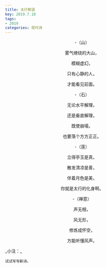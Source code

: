 ```yaml
---
title: 太行絮语
key: 2019.7.18
tags: 
- 2019
categories: 现代诗
---
```


<p align="center">-（山）
</p>
<p align="center">雾气缭绕的大山，
</p>
<p align="center">模糊虚幻，
</p>
<p align="center">只有心静的人，
</p>
<p align="center">才能看见前面。
</p>
<p align="center">-（石）
</p>
<p align="center">无论水平解理，
</p>
<p align="center">还是垂直解理，
</p>
<p align="center">既使崩塌，
</p>
<p align="center">也要落个方方正正。
</p>
<p align="center">-（莲）
</p>
<p align="center">立得亭玉是真，
</p>
<p align="center">散发清凉是善，
</p>
<p align="center">伴着月色是美，
</p>
<p align="center">你就是太行的化身啊。
</p>
<p align="center">-（禅意）
</p>
<p align="center">声无相，
</p>
<p align="center">风无形，
</p>
<p align="center">修炼成怀空，
</p>
<p align="center">方能听懂风声。
</p>
_小注：_

```
试试写写新诗。
```